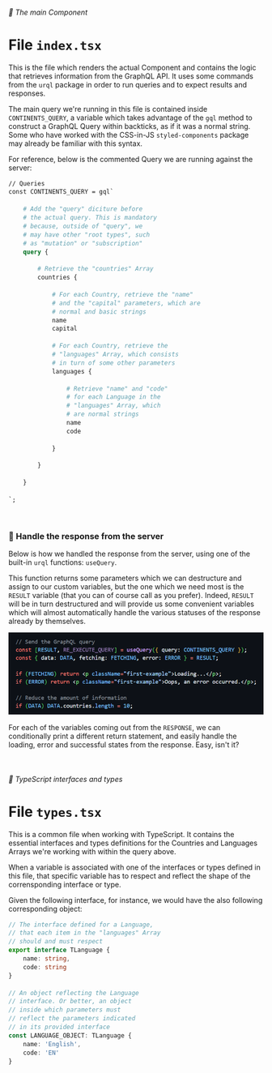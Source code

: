 ###### 📂 The main Component

# File `index.tsx`

This is the file which renders the actual Component and contains the logic that retrieves information from the GraphQL API. It uses some commands from the `urql` package in order to run queries and to expect results and responses.

The main query we're running in this file is contained inside `CONTINENTS_QUERY`, a variable which takes advantage of the `gql` method to construct a GraphQL Query within backticks, as if it was a normal string. Some who have worked with the CSS-in-JS `styled-components` package may already be familiar with this syntax.

For reference, below is the commented Query we are running against the server:

```graphql
// Queries
const CONTINENTS_QUERY = gql`

    # Add the "query" diciture before
    # the actual query. This is mandatory
    # because, outside of "query", we
    # may have other "root types", such
    # as "mutation" or "subscription"
	query {

		# Retrieve the "countries" Array
		countries {

			# For each Country, retrieve the "name"
            # and the "capital" parameters, which are
            # normal and basic strings
			name
			capital

			# For each Country, retrieve the
            # "languages" Array, which consists
            # in turn of some other parameters
			languages {
			
				# Retrieve "name" and "code"
                # for each Language in the
                # "languages" Array, which
                # are normal strings
				name
				code
				
			}

		}

	}

`;
```

<br />

### 🤞 Handle the response from the server

Below is how we handled the response from the server, using one of the built-in `urql` functions: `useQuery`.

This function returns some parameters which we can destructure and assign to our custom variables, but the one which we need most is the `RESULT` variable (that you can of course call as you prefer). Indeed, `RESULT` will be in turn destructured and will provide us some convenient variables which will almost automatically handle the various statuses of the response already by themselves.

![Handle the response from the server](images/handle-response.png)

For each of the variables coming out from the `RESPONSE`, we can conditionally print a different return statement, and easily handle the loading, error and successful states from the response. Easy, isn't it?

<br />

###### 📂 TypeScript interfaces and types

# File `types.tsx`

This is a common file when working with TypeScript. It contains the essential interfaces and types definitions for the Countries and Languages Arrays we're working with within the query above.

When a variable is associated with one of the interfaces or types defined in this file, that specific variable has to respect and reflect the shape of the corrensponding interface or type.

Given the following interface, for instance, we would have the also following corresponding object:

```typescript
// The interface defined for a Language,
// that each item in the "languages" Array
// should and must respect
export interface TLanguage {
    name: string,
    code: string
}

// An object reflecting the Language
// interface. Or better, an object
// inside which parameters must
// reflect the parameters indicated
// in its provided interface
const LANGUAGE_OBJECT: TLanguage {
    name: 'English',
    code: 'EN'
}
```